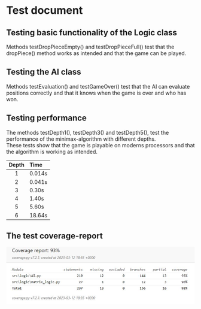 # Test document

## Testing basic functionality of the Logic class

Methods testDropPieceEmpty() and testDropPieceFull() test that the dropPiece() method works as intended and that the game can be played.

## Testing the AI class

Methods testEvaluation() and testGameOver() test that the AI can evaluate positions correctly and that it knows when the game is over and who has won.

## Testing performance

The methods testDepth1(), testDepth3() and testDepth5(), test the performance of the minimax-algorithm with different depths.
<br>
These tests show that the game is playable on moderns processors and that the algorithm is working as intended.

| Depth | Time |
| :----:|:-----|
| 1 | 0.014s |
| 2 | 0.041s |
| 3 | 0.30s |
| 4 | 1.40s |
| 5 | 5.60s |
| 6 | 18.64s |

## The test coverage-report

![](./images/coverage-report.JPG)

